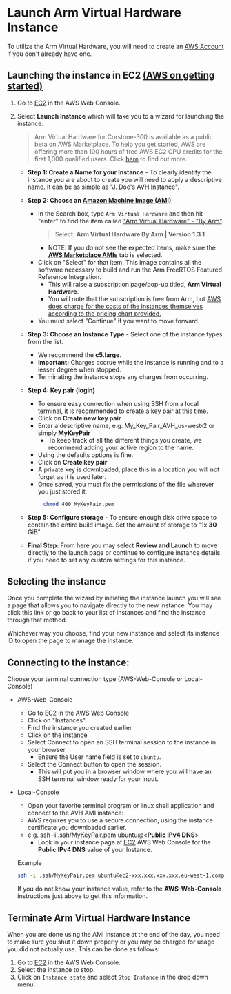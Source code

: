 # Launch Arm Virtual Hardware Instance

To utilize the Arm Virtual Hardware, you will need to create an [AWS Account](https://aws.amazon.com/premiumsupport/knowledge-center/create-and-activate-aws-account/)
if you don't already have one.

## Launching the instance in EC2 [(AWS on getting started)](https://docs.aws.amazon.com/AWSEC2/latest/UserGuide/EC2_GetStarted.html)

1. Go to [EC2](https://console.aws.amazon.com/ec2/v2/) in the AWS Web Console.
1. Select **Launch Instance** which will take you to a wizard for launching the
   instance.
    > Arm Virtual Hardware for Corstone-300 is available as a public beta on
      AWS Marketplace. To help you get started, AWS are offering more than 100
      hours of free AWS EC2 CPU credits for the first 1,000 qualified users.
      Click [here](https://www.arm.com/company/contact-us/virtual-hardware) to
      find out more.

     * **Step 1: Create a Name for your Instance** - To clearly identify the
       instance you are about to create you will need to apply a descriptive
       name.  It can be as simple as "J. Doe's AVH Instance".

     * **Step 2: Choose an [Amazon Machine Image (AMI)](https://docs.aws.amazon.com/AWSEC2/latest/UserGuide/AMIs.html)**
        * In the Search box, type `Arm Virtual Hardware` and then hit "enter"
          to find the item called <ins>"Arm Virtual Hardware" - "By Arm"</ins>.
          > Select: **Arm Virtual Hardware By Arm | Version 1.3.1**
          * NOTE: If you do not see the expected items, make sure the
            <ins>**AWS Marketplace AMIs**</ins> tab is selected.
        * Click on "Select" for that item. This image contains all the software
          necessary to build and run the Arm FreeRTOS Featured Reference
          Integration.
          * This will raise a subscription page/pop-up titled,
            **Arm Virtual Hardware**.
          * You will note that the subscription is free from Arm, but
            <ins>AWS does charge for the costs of the instances themselves
            according to the pricing chart provided.</ins>
        * You must select "Continue" if you want to move forward.

     * **Step 3: Choose an Instance Type** - Select one of the instance types
       from the list.
        * We recommend the **c5.large**.
        * **Important:** Charges accrue while the instance is running and to a
          lesser degree when stopped.
        * Terminating the instance stops any charges from occurring.

     * **Step 4: Key pair (login)**
       * To ensure easy connection when using SSH from a local terminal, it is
         recommended to create a key pair at this time.
       * Click on **Create new key pair**
       * Enter a descriptive name, e.g. My_Key_Pair_AVH_us-west-2 or simply
         **MyKeyPair**
         * To keep track of all the different things you create, we recommend
           adding your active region to the name.
       * Using the defaults options is fine.
       * Click on **Create key pair**
       * A private key is downloaded, place this in a location you will not
         forget as it is used later.
       * Once saved, you must fix the permissions of the file wherever you just
         stored it:
       ```sh
            chmod 400 MyKeyPair.pem
        ```

     * **Step 5: Configure storage** - To ensure enough disk drive space to
       contain the entire build image.  Set the amount of storage to
       "1x **30** GiB".

     * **Final Step:** From here you may select **Review and Launch** to move
       directly to the launch page or continue to configure instance details if
       you need to set any custom settings for this instance.

## Selecting the instance

Once you complete the wizard by initiating the instance launch you will see a
page that allows you to navigate directly to the new instance. You may click
this link or go back to your list of instances and find the instance through
that method.

Whichever way you choose, find your new instance and select its instance ID to
open the page to manage the instance.

## Connecting to the instance:

Choose your terminal connection type (AWS-Web-Console or Local-Console)
* AWS-Web-Console
   * Go to [EC2](https://console.aws.amazon.com/ec2/v2/) in the AWS Web Console
   * Click on "Instances"
   * Find the instance you created earlier
   * Click on the instance
   * Select Connect to open an SSH terminal session to the instance in your
     browser
     * Ensure the User name field is set to `ubuntu`.
   * Select the Connect button to open the session.
     * This will put you in a browser window where you will have an SSH
       terminal window ready for your input.
* Local-Console
   * Open your favorite terminal program or linux shell application and connect
     to the AVH AMI instance:
   * AWS requires you to use a secure connection, using the instance
     certificate you downloaded earlier.
   * e.g. ssh -i .ssh/MyKeyPair.pem ubuntu@\<**Public IPv4 DNS**\>
     * Look in your instance page at [EC2](https://console.aws.amazon.com/ec2/v2/)
       AWS Web Console for the **Public IPv4 DNS** value of your Instance.

   Example
   ```sh
   ssh -i .ssh/MyKeyPair.pem ubuntu@ec2-xxx.xxx.xxx.xxx.eu-west-1.compute.amazonaws.com
   ```
   If you do not know your instance value, refer to the **AWS-Web-Console**
   instructions just above to get this information.

## Terminate Arm Virtual Hardware Instance

When you are done using the AMI instance at the end of the day, you need to
make sure you shut it down properly or you may be charged for usage you did not
actually use. This can be done as follows:

1. Go to [EC2](https://console.aws.amazon.com/ec2/v2/) in the AWS Web Console.
1. Select the instance to stop.
1. Click on `Instance state` and select `Stop Instance` in the drop down menu.
